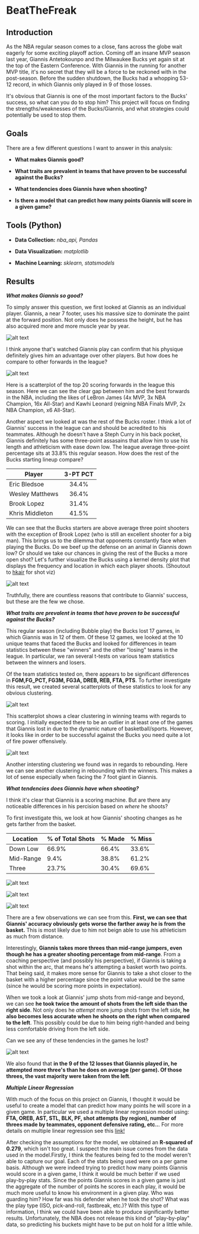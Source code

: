 # BeatTheFreak

## Introduction

As the NBA regular season comes to a close, fans across the globe wait eagerly for some exciting playoff action. Coming off an insane MVP season last year, Giannis Antetokounpo and the Milwaukee Bucks yet again sit at the top of the Eastern Conference. With Giannis in the running for another MVP title, it's no secret that they will be a force to be reckoned with in the post-season. Before the sudden shutdown, the Bucks had a whopping 53-12 record, in which Giannis only played in 9 of those losses.

It's obvious that Giannis is one of the most important factors to the Bucks' success, so what can you do to stop him? This project will focus on finding the strengths/weaknesses of the Bucks/Giannis, and what strategies could potentially be used to stop them.

## Goals

There are a few different questions I want to answer in this analysis:

* **What makes Giannis good?**

* **What traits are prevalent in teams that have proven to be successful against the Bucks?**

* **What tendencies does Giannis have when shooting?**

* **Is there a model that can predict how many points Giannis will score in a given game?**

## Tools (Python)

* **Data Collection:** *nba_api, Pandas*

* **Data Visualization:** *matplotlib*

* **Machine Learning:** *sklearn, statsmodels*

## Results

***What makes Giannis so good?***

To simply answer this question, we first looked at Giannis as an individual player. Giannis, a near 7 footer, uses his massive size to dominate the paint at the forward position. Not only does he possess the height, but he has also acquired more and more muscle year by year. 

![alt text](https://github.com/tylerchang23/BeatTheFreak/blob/master/images/giannis_collage.jpg)

I think anyone that's watched Giannis play can confirm that his physique definitely gives him an advantage over other players. But how does he compare to other forwards in the league? 

![alt text](https://github.com/tylerchang23/BeatTheFreak/blob/master/images/pts_reb_scatter.png)

Here is a scatterplot of the top 20 scoring forwards in the league this season. Here we can see the clear gap between him and the best forwards in the NBA, including the likes of LeBron James (4x MVP, 3x NBA Champion, 16x All-Star) and Kawhi Leonard (reigning NBA Finals MVP, 2x NBA Champion, x6 All-Star). 

Another aspect we looked at was the rest of the Bucks roster. I think a lot of Giannis' success in the league can and should be acredited to his teammates. Although he doesn't have a Steph Curry in his back pocket, Giannis definitely has some three-point assasains that allow him to use his length and athleticism with ease down low. The league average three-point percentage sits at 33.8% this regular season. How does the rest of the Bucks starting lineup compare?

| Player       | 3-PT PCT|
| ------------- |:-------------:|
| Eric Bledsoe| 34.4% |
| Wesley Matthews| 36.4% |   
| Brook Lopez | 31.4% |
| Khris Middleton | 41.5% |

We can see that the Bucks starters are above average three point shooters with the exception of Brook Lopez (who is still an excellent shooter for a big man). This brings us to the dilemma that opponents constantly face when playing the Bucks. Do we beef up the defense on an animal in Giannis down low? Or should we take our chances in giving the rest of the Bucks a more open shot? Let's further visualize the Bucks using a kernel density plot that displays the frequency and location in which each player shoots. (Shoutout to [hkair](https://github.com/hkair/nba-shotcharts) for shot viz) 

![alt text](https://github.com/tylerchang23/BeatTheFreak/blob/master/images/heatmap_team.png)

Truthfully, there are countless reasons that contribute to Giannis' success, but these are the few we chose.


***What traits are prevalent in teams that have proven to be successful against the Bucks?***

This regular season (including Bubble play) the Bucks lost 17 games, in which Giannis was in 12 of them. Of these 12 games, we looked at the 10 unique teams that faced the Bucks and looked for differences in team statistics between these "winners" and the other "losing" teams in the league. In particular, we ran several t-tests on various team statistics between the winners and losers.

Of the team statistics tested on, there appears to be significant differences in **FGM,FG_PCT, FG3M, FG3A, DREB, REB, FTA, PTS**. To further investigate this result, we created several scatterplots of these statistics to look for any obvious clustering.

![alt text](https://github.com/tylerchang23/BeatTheFreak/blob/master/images/pts_fgm_scatter.png)

This scatterplot shows a clear clustering in winning teams with regards to scoring. I initially expected there to be an outlier in at least one of the games that Giannis lost in due to the dynamic nature of basketball/sports. However, it looks like in order to be successful against the Bucks you need quite a lot of fire power offensively. 

![alt text](https://github.com/tylerchang23/BeatTheFreak/blob/master/images/reb_scatter.png)

Another intersting clustering we found was in regards to rebounding. Here we can see another clustering in rebounding with the winners. This makes a lot of sense especially when facing the 7 foot giant in Giannis. 

***What tendencies does Giannis have when shooting?***

I think it's clear that Giannis is a scoring machine. But are there any noticeable differences in his percision based on *where* he shoots?

To first investigate this, we look at how Giannis' shooting changes as he gets farther from the basket.

| Location| % of Total Shots| % Made | % Miss |
| ------------- |-------------| --- | --- |
| Down Low| 66.9% | 66.4% | 33.6% |
| Mid-Range| 9.4% | 38.8% | 61.2% | 
| Three| 23.7% | 30.4% | 69.6% |

![alt text](https://github.com/tylerchang23/BeatTheFreak/blob/master/images/downlow_shotchart.png)

![alt text](https://github.com/tylerchang23/BeatTheFreak/blob/master/images/midrange_shotchart.png)

![alt text](https://github.com/tylerchang23/BeatTheFreak/blob/master/images/three_shotchart.png)

There are a few observations we can see from this. **First, we can see that Giannis' accuracy obviously gets worse the farther away he is from the basket.** This is most likely due to him not beign able to use his athleticism as much from distance.

Interestingly, **Giannis takes more threes than mid-range jumpers, even though he has a greater shooting percentage from mid-range**. From a coaching perspective (and possibly his perspective), if Giannis is taking a shot within the arc, that means he's attempting a basket worth two points. That being said, it makes more sense for Giannis to take a shot closer to the basket with a higher percentage since the point value would be the same (since he would be scoring more points in expectation).

When we took a look at Giannis' jump shots from mid-range and beyond, we can see **he took twice the amount of shots from the left side than the right side**. Not only does he *attempt* more jump shots from the left side, **he also becomes less accurate when he shoots on the right when compared to the left**. This possibly could be due to him being right-handed and being less comfortable driving from the left side. 

Can we see any of these tendencies in the games he lost? 

![alt text](https://github.com/tylerchang23/BeatTheFreak/blob/master/images/opponents_shotchart.png)

We also found that **in the 9 of the 12 losses that Giannis played in, he attempted more three's than he does on average (per game). Of those threes, the vast majority were taken from the left**.

***Multiple Linear Regression***

With much of the focus on this project on Giannis, I thought it would be useful to create a model that can predict how many points he will score in a given game. In particular we used a multiple linear regression model using: **FTA, OREB, AST, STL, BLK, PF, shot attempts (by region), number of threes made by teammates, opponent defensive rating, etc..**. For more details on multiple linear regression see this [link!](http://mezeylab.cb.bscb.cornell.edu/labmembers/documents/supplement%205%20-%20multiple%20regression.pdf)

After checking the assumptions for the model, we obtained an **R-squared of 0.279**, which isn't too great. I suspect the main issue comes from the data used in the model.Firstly, I think the features being fed to the model weren't able to capture our goal. Each of the stats being used were on a per game basis. Although we were indeed trying to predict how many points Giannis would score in a given game, I think it would be much better if we used play-by-play stats. Since the points Giannis scores in a given game is just the aggregate of the number of points he scores in each play, it would be much more useful to know his environment in a given play. Who was guarding him? How far was his defender when he took the shot? What was the play type (ISO, pick-and-roll, fastbreak, etc.)? With this type of information, I think we could have been able to produce significantly better results. Unfortunately, the NBA does not release this kind of "play-by-play" data, so predicting his buckets might have to be put on hold for a little while.
